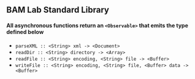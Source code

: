 ## BAM Lab Standard Library

#### All asynchronous functions return an `<Observable>` that emits the type defined below

* `parseXML :: <String> xml -> <Document>`
* `readDir :: <String> directory -> <Array>`
* `readFile :: <String> encoding, <String> file -> <Buffer>`
* `writeFile :: <String> encoding, <String> file, <Buffer> data -> <Buffer>`

